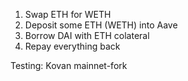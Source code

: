 1. Swap ETH for WETH
2. Deposit some ETH (WETH) into Aave
3. Borrow DAI with ETH colateral
4. Repay everything back

Testing:
Kovan
mainnet-fork

